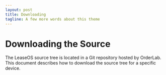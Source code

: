 ```yaml
---
layout: post
title: Downloading
tagline: A few more words about this theme
---
```

# Downloading the Source
The LeaseOS source tree is located in a Git repository hosted by OrderLab.
This document describes how to download the source tree for a specific device.